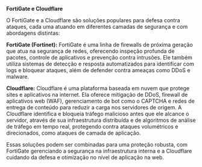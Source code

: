 **FortiGate e Cloudflare**

O FortiGate e a Cloudflare são soluções populares para defesa contra ataques, cada uma atuando em diferentes camadas de segurança e com abordagens distintas:

**FortiGate (Fortinet):** FortiGate é uma linha de firewalls de próxima geração que atua na segurança de redes, oferecendo inspeção profunda de pacotes, controle de aplicativos e prevenção contra intrusões. Ele também utiliza sistemas de detecção e resposta automatizados para identificar com logs e bloquear ataques, além de defender contra ameaças como DDoS e malware.

**Cloudflare:** Cloudflare é uma plataforma baseada em nuvem que protege sites e aplicativos na internet. Ela oferece mitigação de DDoS, firewall de aplicativos web (WAF), gerenciamento de bot como o CAPTCHA e redes de entrega de conteúdo para reduzir a carga nos servidores de origem. A Cloudflare identifica e bloqueia tráfego malicioso antes que ele alcance o servidor, através de sua infraestrutura distribuída e de algoritmos de análise de tráfego em tempo real, protegendo contra ataques volumétricos e direcionados, como ataques de camada de aplicação.

Essas soluções podem ser combinadas para uma proteção robusta, com FortiGate gerenciando a segurança na infraestrutura interna e a Cloudflare cuidando da defesa e otimização no nível de aplicação na web.
